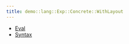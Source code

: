 ```yaml
---
title: demo::lang::Exp::Concrete::WithLayout
---
```



* [Eval](../../../../../../Library/demo/lang/Exp/Concrete/WithLayout/Eval.md)
* [Syntax](../../../../../../Library/demo/lang/Exp/Concrete/WithLayout/Syntax.md)